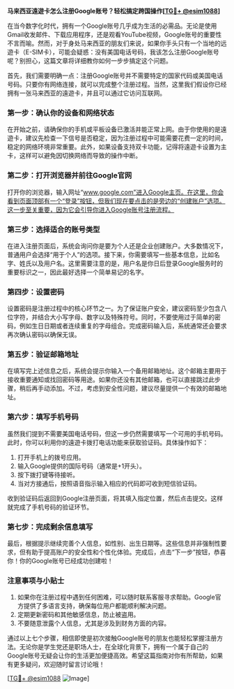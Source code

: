 **马来西亚遠遊卡怎么注册Google账号？轻松搞定跨国操作[[TG💪+ @esim1088](https://t.me/s/esim1088)]**

在当今数字化时代，拥有一个Google账号几乎成为生活的必需品。无论是使用Gmail收发邮件、下载应用程序，还是观看YouTube视频，Google账号的重要性不言而喻。然而，对于身处马来西亚的朋友们来说，如果你手头只有一个当地的远遊卡（E-SIM卡），可能会疑惑：没有美国电话号码，我该怎么注册Google账号呢？别担心，这篇文章将详细教你如何一步步搞定这个问题。

首先，我们需要明确一点：注册Google账号并不需要特定的国家代码或美国电话号码。只要你有网络连接，就可以完成整个注册过程。当然，这里我们假设你已经拥有一张马来西亚的遠遊卡，并且可以通过它访问互联网。

### **第一步：确认你的设备和网络状态**
在开始之前，请确保你的手机或平板设备已激活并能正常上网。由于你使用的是遠遊卡，建议先检查一下信号是否稳定，因为注册过程中可能需要花费一定的时间，稳定的网络环境非常重要。此外，如果设备支持双卡功能，记得将遠遊卡设置为主卡，这样可以避免因切换网络而导致的操作中断。

### **第二步：打开浏览器并前往Google官网**
打开你的浏览器，输入网址“www.google.com”进入Google主页。在这里，你会看到页面顶部有一个“登录”按钮，但我们现在要点击的是旁边的“创建账户”选项。这一步至关重要，因为它会引导你进入Google账号注册流程。

### **第三步：选择适合的账号类型**
在进入注册页面后，系统会询问你是要为个人还是企业创建账户。大多数情况下，普通用户会选择“用于个人”的选项。接下来，你需要填写一些基本信息，比如名字、姓氏以及用户名。这里需要注意的是，用户名是你日后登录Google服务时的重要标识之一，因此最好选择一个简单易记的名字。

### **第四步：设置密码**
设置密码是注册过程中的核心环节之一。为了保证账户安全，建议密码至少包含八位字符，并结合大小写字母、数字以及特殊符号。同时，不要使用过于简单的密码，例如生日日期或者连续重复的字母组合。完成密码输入后，系统通常还会要求再次确认密码以确保无误。

### **第五步：验证邮箱地址**
在填写完上述信息之后，系统会提示你输入一个备用邮箱地址。这个邮箱主要用于接收重要通知或找回密码等用途。如果你还没有其他邮箱，也可以直接跳过此步骤，稍后再手动添加。不过，考虑到安全性问题，建议尽量提供一个有效的邮箱地址。

### **第六步：填写手机号码**
虽然我们提到不需要美国电话号码，但这一步仍然需要填写一个可用的手机号码。此时，你可以利用你的遠遊卡拨打电话功能来获取验证码。具体操作如下：
1. 打开手机上的拨号应用。
2. 输入Google提供的国际号码（通常是+1开头）。
3. 按下拨打键等待接听。
4. 当对方接通后，按照语音指示输入相应的代码即可收到短信验证码。

收到验证码后返回到Google注册页面，将其填入指定位置，然后点击提交。这样就完成了手机号码的验证环节。

### **第七步：完成剩余信息填写**
最后，根据提示继续完善个人信息，如性别、出生日期等。这些信息并非强制性要求，但有助于提高账户的安全性和个性化体验。完成后，点击“下一步”按钮，恭喜你！你的Google账号已经成功创建啦！

### **注意事项与小贴士**
1. 如果你在注册过程中遇到任何困难，可以随时联系客服寻求帮助。Google官方提供了多语言支持，确保每位用户都能顺利解决问题。
2. 定期更新密码和其他敏感信息，防止被盗用。
3. 不要随意泄露个人信息，尤其是涉及到财务方面的内容。

通过以上七个步骤，相信即使是初次接触Google账号的朋友也能轻松掌握注册方法。无论你是学生党还是职场人士，在全球化背景下，拥有一个属于自己的Google账号无疑会让你的生活更加便捷高效。希望这篇指南对你有所帮助，如果有更多疑问，欢迎随时留言讨论哦！

[[TG💪+ @esim1088](https://t.me/s/esim1088) ![Image](https://i.postimg.cc/4NQfJmqS/Snipaste-2025-05-13-00-14-12.png)]